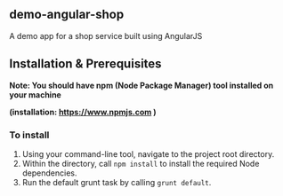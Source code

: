 ## demo-angular-shop
A demo app for a shop service built using AngularJS

## Installation & Prerequisites
<b>Note: You should have npm (Node Package Manager) tool installed on your machine 

(installation: https://www.npmjs.com )
</b>

### To install
1. Using your command-line tool, navigate to the project root directory.
2. Within the directory, call ```npm install``` to install the required Node dependencies.  
2. Run the default grunt task by calling ```grunt default```.
 